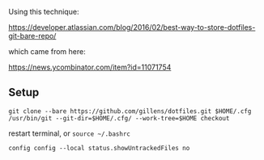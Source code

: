 Using this technique:

https://developer.atlassian.com/blog/2016/02/best-way-to-store-dotfiles-git-bare-repo/

which came from here:

https://news.ycombinator.com/item?id=11071754


## Setup
```
git clone --bare https://github.com/gillens/dotfiles.git $HOME/.cfg
/usr/bin/git --git-dir=$HOME/.cfg/ --work-tree=$HOME checkout
```
restart terminal, or `source ~/.bashrc`

`config config --local status.showUntrackedFiles no`
